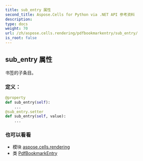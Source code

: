 ```yaml
---
title: sub_entry 属性
second_title: Aspose.Cells for Python via .NET API 参考资料
description:
type: docs
weight: 70
url: /zh/aspose.cells.rendering/pdfbookmarkentry/sub_entry/
is_root: false
---
```

## sub_entry 属性

书签的子条目。
### 定义：
```python
@property
def sub_entry(self):
    ...
@sub_entry.setter
def sub_entry(self, value):
    ...
```

### 也可以看看
* 模块 [aspose.cells.rendering](../../)
* 类 [PdfBookmarkEntry](/cells/python-net/zh/aspose.cells.rendering/pdfbookmarkentry)
